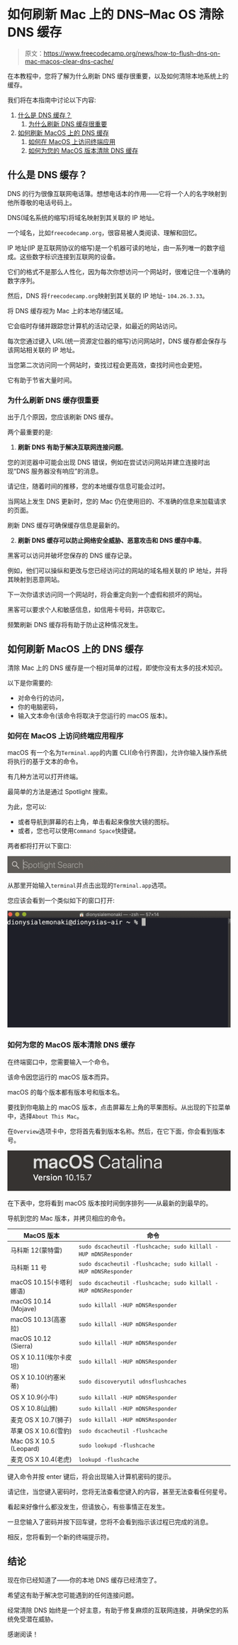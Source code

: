 # 如何刷新 Mac 上的 DNS–Mac OS 清除 DNS 缓存

> 原文：<https://www.freecodecamp.org/news/how-to-flush-dns-on-mac-macos-clear-dns-cache/>

在本教程中，您将了解为什么刷新 DNS 缓存很重要，以及如何清除本地系统上的缓存。

我们将在本指南中讨论以下内容:

1.  [什么是 DNS 缓存？](#intro)
    1.  [为什么刷新 DNS 缓存很重要](#why)
2.  [如何刷新 MacOS 上的 DNS 缓存](#howto)
    1.  [如何在 MacOS 上访问终端应用](#terminal)
    2.  [如何为您的 MacOS 版本清除 DNS 缓存](#version)

## 什么是 DNS 缓存？

DNS 的行为很像互联网电话簿。想想电话本的作用——它将一个人的名字映射到他所尊敬的电话号码上。

DNS(域名系统的缩写)将域名映射到其关联的 IP 地址。

一个域名，比如`freecodecamp.org`，很容易被人类阅读、理解和回忆。

IP 地址(IP 是互联网协议的缩写)是一个机器可读的地址，由一系列唯一的数字组成。这些数字标识连接到互联网的设备。

它们的格式不是那么人性化，因为每次你想访问一个网站时，很难记住一个准确的数字序列。

然后，DNS 将`freecodecamp.org`映射到其关联的 IP 地址- `104.26.3.33`。

将 DNS 缓存视为 Mac 上的本地存储区域。

它会临时存储并跟踪您计算机的活动记录，如最近的网站访问。

每次您通过键入 URL(统一资源定位器的缩写)访问网站时，DNS 缓存都会保存与该网站相关联的 IP 地址。

当您第二次访问同一个网站时，查找过程会更高效，查找时间也会更短。

它有助于节省大量时间。

### 为什么刷新 DNS 缓存很重要

出于几个原因，您应该刷新 DNS 缓存。

两个最重要的是:

1.  **刷新 DNS 有助于解决互联网连接问题**。

您的浏览器中可能会出现 DNS 错误，例如在尝试访问网站并建立连接时出现“DNS 服务器没有响应”的消息。

请记住，随着时间的推移，您的本地缓存信息可能会过时。

当网站上发生 DNS 更新时，您的 Mac 仍在使用旧的、不准确的信息来加载请求的页面。

刷新 DNS 缓存可确保缓存信息是最新的。

2.  **刷新 DNS 缓存可以防止网络安全威胁、恶意攻击和 DNS 缓存中毒**。

黑客可以访问并破坏您保存的 DNS 缓存记录。

例如，他们可以操纵和更改与您已经访问过的网站的域名相关联的 IP 地址，并将其映射到恶意网站。

下一次你请求访问同一个网站时，将会重定向到一个虚假和损坏的网址。

黑客可以要求个人和敏感信息，如信用卡号码，并窃取它。

频繁刷新 DNS 缓存将有助于防止这种情况发生。

## 如何刷新 MacOS 上的 DNS 缓存

清除 Mac 上的 DNS 缓存是一个相对简单的过程，即使你没有太多的技术知识。

以下是你需要的:

*   对命令行的访问，
*   你的电脑密码，
*   输入文本命令(该命令将取决于您运行的 macOS 版本)。

### 如何在 MacOS 上访问终端应用程序

macOS 有一个名为`Terminal.app`的内置 CLI(命令行界面)，允许你输入操作系统将执行的基于文本的命令。

有几种方法可以打开终端。

最简单的方法是通过 Spotlight 搜索。

为此，您可以:

*   或者导航到屏幕的右上角，单击看起来像放大镜的图标。
*   或者，您也可以使用`Command Space`快捷键。

两者都将打开以下窗口:

![Screenshot-2022-04-20-at-10.07.52-AM](img/2097bd86a16899d3ec235ae0c179c93c.png)

从那里开始输入`terminal`并点击出现的`Terminal.app`选项。

您应该会看到一个类似如下的窗口打开:

![Screenshot-2022-04-20-at-10.12.29-AM](img/4f2f2546409a3a509775e57a718a1b50.png)

### 如何为您的 MacOS 版本清除 DNS 缓存

在终端窗口中，您需要输入一个命令。

该命令因您运行的 macOS 版本而异。

macOS 的每个版本都有版本号和版本名。

要找到你电脑上的 macOS 版本，点击屏幕左上角的苹果图标。从出现的下拉菜单中，选择`About This Mac`。

在`Overview`选项卡中，您将首先看到版本名称。然后，在它下面，你会看到版本号。

![Screenshot-2022-04-20-at-11.07.26-AM](img/b44bf96bcd6bc7e05df5a2e5690b707f.png)

在下表中，您将看到 macOS 版本按时间倒序排列——从最新的到最早的。

导航到您的 Mac 版本，并拷贝相应的命令。

| MacOS 版本 | 命令 |
| --- | --- |
| 马科斯 12(蒙特雷) | `sudo dscacheutil -flushcache; sudo killall -HUP mDNSResponder` |
| 马科斯 11 号 | `sudo dscacheutil -flushcache; sudo killall -HUP mDNSResponder` |
| macOS 10.15(卡塔利娜语) | `sudo dscacheutil -flushcache; sudo killall -HUP mDNSResponder` |
| macOS 10.14 (Mojave) | `sudo killall -HUP mDNSResponder` |
| macOS 10.13(高塞拉) | `sudo killall -HUP mDNSResponder` |
| macOS 10.12 (Sierra) | `sudo killall -HUP mDNSResponder` |
| OS X 10.11(埃尔卡皮坦) | `sudo killall -HUP mDNSResponder` |
| OS X 10.10(约塞米蒂) | `sudo discoveryutil udnsflushcaches` |
| OS X 10.9(小牛) | `sudo killall -HUP mDNSResponder` |
| OS X 10.8(山狮) | `sudo killall -HUP mDNSResponder` |
| 麦克 OS X 10.7(狮子) | `sudo killall -HUP mDNSResponder` |
| 苹果 OS X 10.6(雪豹) | `sudo dscacheutil -flushcache` |
| Mac OS X 10.5 (Leopard) | `sudo lookupd -flushcache` |
| 麦克 OS X 10.4(老虎) | `lookupd -flushcache` |

键入命令并按 enter 键后，将会出现输入计算机密码的提示。

请记住，当您键入密码时，您将无法查看您键入的内容，甚至无法查看任何星号。

看起来好像什么都没发生，但请放心，有些事情正在发生。

一旦您输入了密码并按下回车键，您将不会看到指示该过程已完成的消息。

相反，您将看到一个新的终端提示符。

## 结论

现在你已经知道了——你的本地 DNS 缓存已经清空了。

希望这有助于解决您可能遇到的任何连接问题。

经常清除 DNS 始终是一个好主意，有助于修复麻烦的互联网连接，并确保您的系统免受潜在威胁。

感谢阅读！